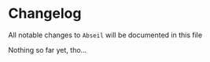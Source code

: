 # Changelog

All notable changes to `Abseil` will be documented in this file

Nothing so far yet, tho...

